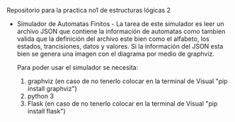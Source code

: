 Repositorio para la practica no1 de estructuras lógicas 2
 - Simulador de Automatas Finitos - 
   La tarea de este simulador es leer un archivo JSON que contiene la información de automatas
   como tambien valida que la definición del archivo este bien como el alfabeto, los estados, trancisiones, datos y valores.
   Si la información del JSON esta bien se genera una imagen con el diagrama por medio de graphviz.

   Para poder usar el simulador se necesita:
    1) graphviz (en caso de no tenerlo colocar en la terminal de Visual "pip install graphviz")
    2) python 3
    3) Flask (en caso de no tenerlo colocar en la terminal de Visual "pip install flask")
